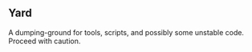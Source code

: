 ## Yard

A dumping-ground for tools, scripts, and possibly some unstable code. Proceed with caution.

